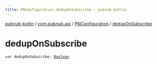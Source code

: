 ```yaml
---
title: PNConfiguration.dedupOnSubscribe - pubnub-kotlin
---
```


[pubnub-kotlin](../../index.html) / [com.pubnub.api](../index.html) / [PNConfiguration](index.html) / [dedupOnSubscribe](./dedup-on-subscribe.html)

# dedupOnSubscribe

`var dedupOnSubscribe: `[`Boolean`](https://kotlinlang.org/api/latest/jvm/stdlib/kotlin/-boolean/index.html)